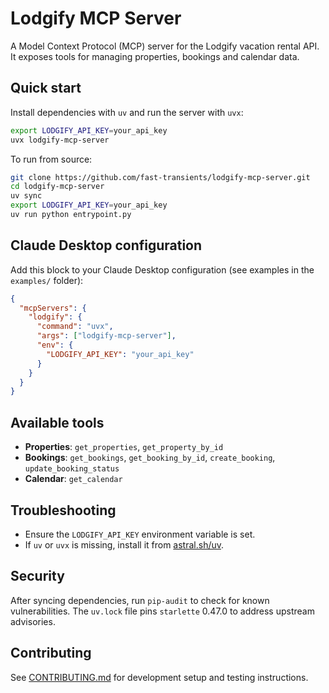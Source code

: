 # Lodgify MCP Server

A Model Context Protocol (MCP) server for the Lodgify vacation rental API. It exposes tools for managing properties, bookings and calendar data.

## Quick start
Install dependencies with `uv` and run the server with `uvx`:

```bash
export LODGIFY_API_KEY=your_api_key
uvx lodgify-mcp-server
```

To run from source:

```bash
git clone https://github.com/fast-transients/lodgify-mcp-server.git
cd lodgify-mcp-server
uv sync
export LODGIFY_API_KEY=your_api_key
uv run python entrypoint.py
```

## Claude Desktop configuration
Add this block to your Claude Desktop configuration (see examples in the `examples/` folder):

```json
{
  "mcpServers": {
    "lodgify": {
      "command": "uvx",
      "args": ["lodgify-mcp-server"],
      "env": {
        "LODGIFY_API_KEY": "your_api_key"
      }
    }
  }
}
```

## Available tools
- **Properties**: `get_properties`, `get_property_by_id`
- **Bookings**: `get_bookings`, `get_booking_by_id`, `create_booking`, `update_booking_status`
- **Calendar**: `get_calendar`

## Troubleshooting
- Ensure the `LODGIFY_API_KEY` environment variable is set.
- If `uv` or `uvx` is missing, install it from [astral.sh/uv](https://astral.sh/uv/).

## Security
After syncing dependencies, run `pip-audit` to check for known vulnerabilities. The `uv.lock` file pins `starlette` 0.47.0 to address upstream advisories.

## Contributing
See [CONTRIBUTING.md](CONTRIBUTING.md) for development setup and testing instructions.
